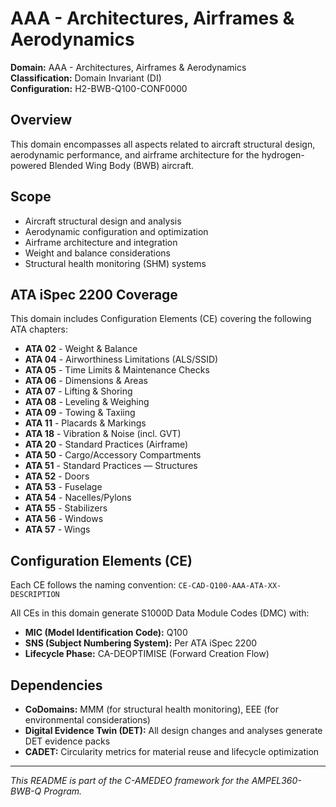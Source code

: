 # AAA - Architectures, Airframes & Aerodynamics

**Domain:** AAA - Architectures, Airframes & Aerodynamics  
**Classification:** Domain Invariant (DI)  
**Configuration:** H2-BWB-Q100-CONF0000  

## Overview

This domain encompasses all aspects related to aircraft structural design, aerodynamic performance, and airframe architecture for the hydrogen-powered Blended Wing Body (BWB) aircraft.

## Scope

- Aircraft structural design and analysis
- Aerodynamic configuration and optimization
- Airframe architecture and integration
- Weight and balance considerations
- Structural health monitoring (SHM) systems

## ATA iSpec 2200 Coverage

This domain includes Configuration Elements (CE) covering the following ATA chapters:

- **ATA 02** - Weight & Balance
- **ATA 04** - Airworthiness Limitations (ALS/SSID)
- **ATA 05** - Time Limits & Maintenance Checks
- **ATA 06** - Dimensions & Areas
- **ATA 07** - Lifting & Shoring
- **ATA 08** - Leveling & Weighing
- **ATA 09** - Towing & Taxiing
- **ATA 11** - Placards & Markings
- **ATA 18** - Vibration & Noise (incl. GVT)
- **ATA 20** - Standard Practices (Airframe)
- **ATA 50** - Cargo/Accessory Compartments
- **ATA 51** - Standard Practices — Structures
- **ATA 52** - Doors
- **ATA 53** - Fuselage
- **ATA 54** - Nacelles/Pylons
- **ATA 55** - Stabilizers
- **ATA 56** - Windows
- **ATA 57** - Wings

## Configuration Elements (CE)

Each CE follows the naming convention: `CE-CAD-Q100-AAA-ATA-XX-DESCRIPTION`

All CEs in this domain generate S1000D Data Module Codes (DMC) with:
- **MIC (Model Identification Code):** Q100
- **SNS (Subject Numbering System):** Per ATA iSpec 2200
- **Lifecycle Phase:** CA-DEOPTIMISE (Forward Creation Flow)

## Dependencies

- **CoDomains:** MMM (for structural health monitoring), EEE (for environmental considerations)
- **Digital Evidence Twin (DET):** All design changes and analyses generate DET evidence packs
- **CADET:** Circularity metrics for material reuse and lifecycle optimization

---

*This README is part of the C-AMEDEO framework for the AMPEL360-BWB-Q Program.*